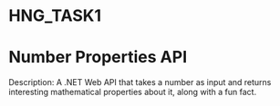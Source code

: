# HNG_TASK1
# Number Properties API
Description:
A .NET Web API that takes a number as input and returns interesting mathematical properties about it, along with a fun fact.
